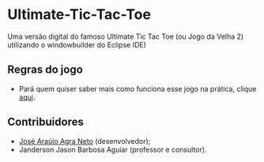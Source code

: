 # Ultimate-Tic-Tac-Toe
 Uma versão digital do famoso Ultimate Tic Tac Toe (ou Jogo da Velha 2) utilizando o windowbuilder do Eclipse IDE)
## Regras do jogo
* Pará quem quiser saber mais como funciona esse jogo na prática, clique [aqui](https://youtu.be/HPKffSMK35c?si=CHowSpuoP3B4nHa7).
## Contribuidores
* [José Araújo Agra Neto](@Littleneto) (desenvolvedor);
* Janderson Jason Barbosa Aguiar (professor e consultor).